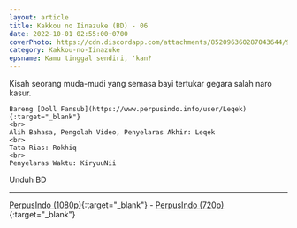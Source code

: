 ```yaml
---
layout: article
title: Kakkou no Iinazuke (BD) - 06
date: 2022-10-01 02:55:00+0700
coverPhoto: https://cdn.discordapp.com/attachments/852096360287043644/991700398966583306/unknown.png
category: Kakkou-no-Iinazuke
epsname: Kamu tinggal sendiri, 'kan?
---
```


Kisah seorang muda-mudi yang semasa bayi tertukar gegara salah naro kasur.

```
Bareng [Doll Fansub](https://www.perpusindo.info/user/Leqek){:target="_blank"}
<br>
Alih Bahasa, Pengolah Video, Penyelaras Akhir: Leqek
<br>
Tata Rias: Rokhiq
<br>
Penyelaras Waktu: KiryuuNii
```

Unduh BD

---
[PerpusIndo (1080p)](https://www.perpusindo.info/berkas/3Hoj1oMy){:target="_blank"} - [PerpusIndo (720p)](https://www.perpusindo.info/berkas/bF5ztK1w){:target="_blank"}
